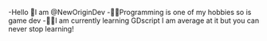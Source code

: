-Hello 👋I am @NewOriginDev
-👨‍💻Programming is one of my hobbies so is game dev
-👨‍🏫I am currently learning GDscript I am average at it but you can never stop learning!
